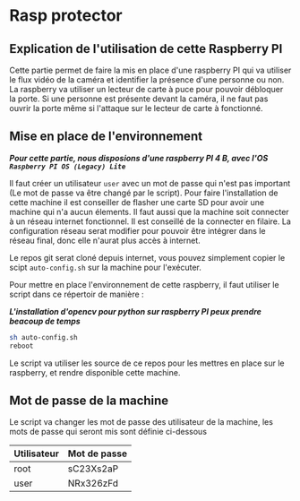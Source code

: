 # Rasp protector

## Explication de l'utilisation de cette Raspberry PI

Cette partie permet de faire la mis en place d'une raspberry PI qui va utiliser le flux vidéo de la caméra et identifier la présence d'une personne ou non. La raspberry va utiliser un lecteur de carte à puce pour pouvoir débloquer la porte. Si une personne est présente devant la caméra, il ne faut pas ouvrir la porte même si l'attaque sur le lecteur de carte à fonctionné.

## Mise en place de l'environnement

***Pour cette partie, nous disposions d'une raspberry PI 4 B, avec l'OS `Raspberry PI OS (Legacy) Lite`***

Il faut créer un utilisateur `user` avec un mot de passe qui n'est pas important (Le mot de passe va être changé par le script). Pour faire l'installation de cette machine il est conseiller de flasher une carte SD pour avoir une machine qui n'a aucun élements. Il faut aussi que la machine soit connecter à un réseau internet fonctionnel. Il est conseillé de la connecter en filaire. La configuration réseau serat modifier pour pouvoir être intégrer dans le réseau final, donc elle n'aurat plus accès à internet.

Le repos git serat cloné depuis internet, vous pouvez simplement copier le scipt `auto-config.sh` sur la machine pour l'exécuter.

Pour mettre en place l'environnement de cette raspberry, il faut utiliser le script dans ce répertoir de manière :

***L'installation d'opencv pour python sur raspberry PI peux prendre beacoup de temps***

```sh
sh auto-config.sh
reboot
```

Le script va utiliser les source de ce repos pour les mettres en place sur le raspberry, et rendre disponible cette machine.

## Mot de passe de la machine

Le script va changer les mot de passe des utilisateur de la machine, les mots de passe qui seront mis sont définie ci-dessous

| Utilisateur | Mot de passe |
|-------------|--------------|
| root        | sC23Xs2aP    |
| user        | NRx326zFd    |
